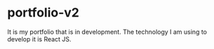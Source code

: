 # portfolio-v2
It is my portfolio that is in development. The technology I am using to develop it is React JS.
